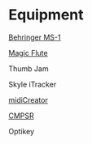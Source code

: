 # Equipment

[Behringer MS-1](https://omnimusicsk.github.io/Inventory/Equipment/MS1/MS1.html)

[Magic Flute](<https://omnimusicsk.github.io/Inventory/Equipment/Magic Flute/Magic Flute.html>)

Thumb Jam

Skyle iTracker

[midiCreator](https://omnimusic.org.uk/midi-creator/)

[CMPSR](<https://omnimusicsk.github.io/Inventory/Equipment/CMPSR/CMPSR.html>)

Optikey





